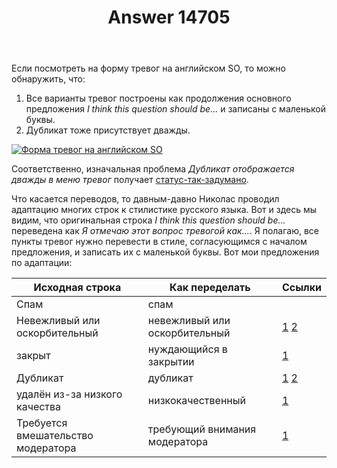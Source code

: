 ﻿---
title: "Answer 14705"
se.owner.user_id: 3380
se.owner.display_name: "maestro"
se.owner.link: "https://ru.meta.stackoverflow.com/users/3380/maestro"
se.answer_id: 14705
se.question_id: 14694
se.post_type: answer
se.is_accepted: False
---
<p>Если посмотреть на форму тревог на английском SO, то можно обнаружить, что:</p>
<ol>
<li>Все варианты тревог построены как продолжения основного предложения <em>I think this question should be...</em> и записаны с маленькой буквы.</li>
<li>Дубликат тоже присутствует дважды.</li>
</ol>
<p><a href="https://i.sstatic.net/MBgdYotp.png" rel="nofollow noreferrer"><img src="https://i.sstatic.net/MBgdYotp.png" alt="Форма тревог на английском SO" /></a></p>
<p>Соответственно, изначальная проблема <em>Дубликат отображается дважды в меню тревог</em> получает <a href="/questions/tagged/%d1%81%d1%82%d0%b0%d1%82%d1%83%d1%81-%d1%82%d0%b0%d0%ba-%d0%b7%d0%b0%d0%b4%d1%83%d0%bc%d0%b0%d0%bd%d0%be" class="s-tag post-tag s-tag__moderator moderator-tag" title="показать вопросы с меткой [статус-так-задумано]" aria-label="показать вопросы с меткой [статус-так-задумано]" rel="tag" aria-labelledby="tag-статус-так-задумано-tooltip-container" data-tag-menu-origin="Unknown">статус-так-задумано</a>.</p>
<p>Что касается переводов, то давным-давно Николас проводил адаптацию многих строк к стилистике русского языка. Вот и здесь мы видим, что оригинальная строка <em>I think this question should be...</em> переведена как <em>Я отмечаю этот вопрос тревогой как...</em>. Я полагаю, все пункты тревог нужно перевести в стиле, согласующимся с началом предложения, и записать их с маленькой буквы. Вот мои предложения по адаптации:</p>
<div class="s-table-container"><table class="s-table">
<thead>
<tr>
<th>Исходная строка</th>
<th>Как переделать</th>
<th>Ссылки</th>
</tr>
</thead>
<tbody>
<tr>
<td>Спам</td>
<td>спам</td>
<td></td>
</tr>
<tr>
<td>Невежливый или оскорбительный</td>
<td>невежливый или оскорбительный</td>
<td><a href="https://ru.traducir.win/strings/12854" rel="nofollow noreferrer">1</a> <a href="https://ru.traducir.win/strings/7320" rel="nofollow noreferrer">2</a></td>
</tr>
<tr>
<td>закрыт</td>
<td>нуждающийся в закрытии</td>
<td><a href="https://ru.traducir.win/strings/2037" rel="nofollow noreferrer">1</a></td>
</tr>
<tr>
<td>Дубликат</td>
<td>дубликат</td>
<td><a href="https://ru.traducir.win/strings/19035" rel="nofollow noreferrer">1</a> <a href="https://ru.traducir.win/strings/9208" rel="nofollow noreferrer">2</a></td>
</tr>
<tr>
<td>удалён из-за низкого качества</td>
<td>низкокачественный</td>
<td><a href="https://ru.traducir.win/strings/21635" rel="nofollow noreferrer">1</a></td>
</tr>
<tr>
<td>Требуется вмешательство модератора</td>
<td>требующий внимания модератора</td>
<td><a href="https://ru.traducir.win/strings/12852" rel="nofollow noreferrer">1</a></td>
</tr>
</tbody>
</table></div>
